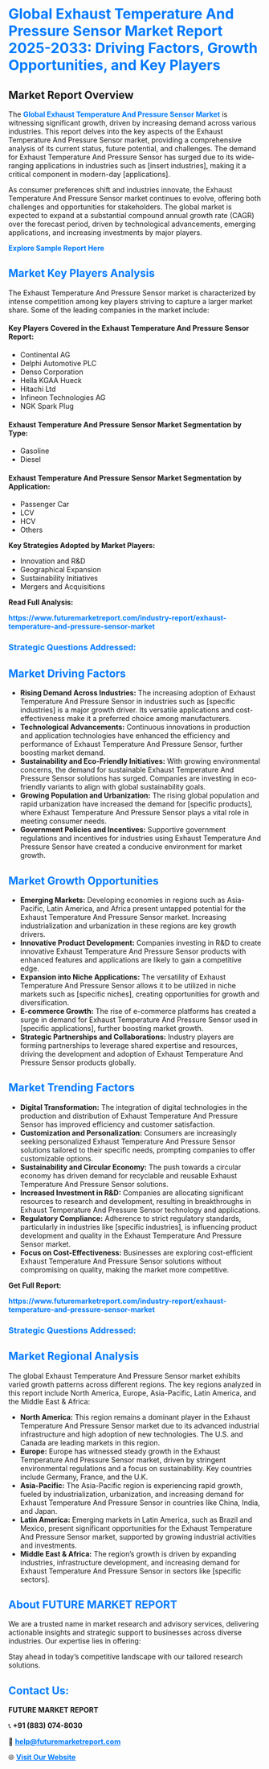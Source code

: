 <h1 style="color: #007BFF;">Global Exhaust Temperature And Pressure Sensor Market Report 2025-2033: Driving Factors, Growth Opportunities, and Key Players</h1>

<section id="overview">
<h2>Market Report Overview</h2>
<p>The <a href="https://www.futuremarketreport.com/industry-report/exhaust-temperature-and-pressure-sensor-market" style="color: #007BFF; text-decoration: none;"><strong>Global Exhaust Temperature And Pressure Sensor Market</strong></a> is witnessing significant growth, driven by increasing demand across various industries. This report delves into the key aspects of the Exhaust Temperature And Pressure Sensor market, providing a comprehensive analysis of its current status, future potential, and challenges. The demand for Exhaust Temperature And Pressure Sensor has surged due to its wide-ranging applications in industries such as [insert industries], making it a critical component in modern-day [applications].</p>
<p>As consumer preferences shift and industries innovate, the Exhaust Temperature And Pressure Sensor market continues to evolve, offering both challenges and opportunities for stakeholders. The global market is expected to expand at a substantial compound annual growth rate (CAGR) over the forecast period, driven by technological advancements, emerging applications, and increasing investments by major players.</p>
</section>

<section id="overview">
<p><a href="https://www.futuremarketreport.com/request-sample/reportId=83962" style="color: #007BFF; text-decoration: none;"><strong>Explore Sample Report Here</strong></a></p>
</section>

<section id="key-players">
<h2 style="color: #007BFF;">Market Key Players Analysis</h2>
<p>The Exhaust Temperature And Pressure Sensor market is characterized by intense competition among key players striving to capture a larger market share. Some of the leading companies in the market include:</p>
<h4>Key Players Covered in the Exhaust Temperature And Pressure Sensor Report:</h4>
<ul><li>Continental AG</li><li>Delphi Automotive PLC</li><li>Denso Corporation</li><li>Hella KGAA Hueck</li><li>Hitachi Ltd</li><li>Infineon Technologies AG</li><li>NGK Spark Plug</li></ul>
<h4>Exhaust Temperature And Pressure Sensor Market Segmentation by Type:</h4>
<ul><li>Gasoline</li><li>Diesel</li></ul>

<h4>Exhaust Temperature And Pressure Sensor Market Segmentation by Application:</h4>
<ul><li>Passenger Car</li><li>LCV</li><li>HCV</li><li>Others</li></ul>
<p><strong>Key Strategies Adopted by Market Players:</strong></p>
<ul>
<li>Innovation and R&D</li>
<li>Geographical Expansion</li>
<li>Sustainability Initiatives</li>
<li>Mergers and Acquisitions</li>
</ul>
</section>

<section>
<p><strong>Read Full Analysis: </strong></p><a href="https://www.futuremarketreport.com/industry-report/exhaust-temperature-and-pressure-sensor-market" style="color: #007BFF; text-decoration: none;"><strong>https://www.futuremarketreport.com/industry-report/exhaust-temperature-and-pressure-sensor-market</strong></a>
<h3 style="color: #007BFF;">Strategic Questions Addressed:</h3>
</section>

<section id="driving-factors">
<h2 style="color: #007BFF;">Market Driving Factors</h2>
<ul>
<li><strong>Rising Demand Across Industries:</strong> The increasing adoption of Exhaust Temperature And Pressure Sensor in industries such as [specific industries] is a major growth driver. Its versatile applications and cost-effectiveness make it a preferred choice among manufacturers.</li>
<li><strong>Technological Advancements:</strong> Continuous innovations in production and application technologies have enhanced the efficiency and performance of Exhaust Temperature And Pressure Sensor, further boosting market demand.</li>
<li><strong>Sustainability and Eco-Friendly Initiatives:</strong> With growing environmental concerns, the demand for sustainable Exhaust Temperature And Pressure Sensor solutions has surged. Companies are investing in eco-friendly variants to align with global sustainability goals.</li>
<li><strong>Growing Population and Urbanization:</strong> The rising global population and rapid urbanization have increased the demand for [specific products], where Exhaust Temperature And Pressure Sensor plays a vital role in meeting consumer needs.</li>
<li><strong>Government Policies and Incentives:</strong> Supportive government regulations and incentives for industries using Exhaust Temperature And Pressure Sensor have created a conducive environment for market growth.</li>
</ul>
</section>

<section id="growth-opportunities">
<h2 style="color: #007BFF;">Market Growth Opportunities</h2>
<ul>
<li><strong>Emerging Markets:</strong> Developing economies in regions such as Asia-Pacific, Latin America, and Africa present untapped potential for the Exhaust Temperature And Pressure Sensor market. Increasing industrialization and urbanization in these regions are key growth drivers.</li>
<li><strong>Innovative Product Development:</strong> Companies investing in R&D to create innovative Exhaust Temperature And Pressure Sensor products with enhanced features and applications are likely to gain a competitive edge.</li>
<li><strong>Expansion into Niche Applications:</strong> The versatility of Exhaust Temperature And Pressure Sensor allows it to be utilized in niche markets such as [specific niches], creating opportunities for growth and diversification.</li>
<li><strong>E-commerce Growth:</strong> The rise of e-commerce platforms has created a surge in demand for Exhaust Temperature And Pressure Sensor used in [specific applications], further boosting market growth.</li>
<li><strong>Strategic Partnerships and Collaborations:</strong> Industry players are forming partnerships to leverage shared expertise and resources, driving the development and adoption of Exhaust Temperature And Pressure Sensor products globally.</li>
</ul>
</section>

<section id="trending-factors">
<h2 style="color: #007BFF;">Market Trending Factors</h2>
<ul>
<li><strong>Digital Transformation:</strong> The integration of digital technologies in the production and distribution of Exhaust Temperature And Pressure Sensor has improved efficiency and customer satisfaction.</li>
<li><strong>Customization and Personalization:</strong> Consumers are increasingly seeking personalized Exhaust Temperature And Pressure Sensor solutions tailored to their specific needs, prompting companies to offer customizable options.</li>
<li><strong>Sustainability and Circular Economy:</strong> The push towards a circular economy has driven demand for recyclable and reusable Exhaust Temperature And Pressure Sensor solutions.</li>
<li><strong>Increased Investment in R&D:</strong> Companies are allocating significant resources to research and development, resulting in breakthroughs in Exhaust Temperature And Pressure Sensor technology and applications.</li>
<li><strong>Regulatory Compliance:</strong> Adherence to strict regulatory standards, particularly in industries like [specific industries], is influencing product development and quality in the Exhaust Temperature And Pressure Sensor market.</li>
<li><strong>Focus on Cost-Effectiveness:</strong> Businesses are exploring cost-efficient Exhaust Temperature And Pressure Sensor solutions without compromising on quality, making the market more competitive.</li>
</ul>
</section>

<section>
<p><strong>Get Full Report: </strong></p><a href="https://www.futuremarketreport.com/industry-report/exhaust-temperature-and-pressure-sensor-market" style="color: #007BFF; text-decoration: none;"><strong>https://www.futuremarketreport.com/industry-report/exhaust-temperature-and-pressure-sensor-market</strong></a>
<h3 style="color: #007BFF;">Strategic Questions Addressed:</h3>
</section>


<section id="regional-analysis">
<h2 style="color: #007BFF;">Market Regional Analysis</h2>
<p>The global Exhaust Temperature And Pressure Sensor market exhibits varied growth patterns across different regions. The key regions analyzed in this report include North America, Europe, Asia-Pacific, Latin America, and the Middle East & Africa:</p>
<ul>
<li><strong>North America:</strong> This region remains a dominant player in the Exhaust Temperature And Pressure Sensor market due to its advanced industrial infrastructure and high adoption of new technologies. The U.S. and Canada are leading markets in this region.</li>
<li><strong>Europe:</strong> Europe has witnessed steady growth in the Exhaust Temperature And Pressure Sensor market, driven by stringent environmental regulations and a focus on sustainability. Key countries include Germany, France, and the U.K.</li>
<li><strong>Asia-Pacific:</strong> The Asia-Pacific region is experiencing rapid growth, fueled by industrialization, urbanization, and increasing demand for Exhaust Temperature And Pressure Sensor in countries like China, India, and Japan.</li>
<li><strong>Latin America:</strong> Emerging markets in Latin America, such as Brazil and Mexico, present significant opportunities for the Exhaust Temperature And Pressure Sensor market, supported by growing industrial activities and investments.</li>
<li><strong>Middle East & Africa:</strong> The region’s growth is driven by expanding industries, infrastructure development, and increasing demand for Exhaust Temperature And Pressure Sensor in sectors like [specific sectors].</li>
</ul>
</section>

<footer>
<h2 style="color: #007BFF;">About FUTURE MARKET REPORT</h2>
<p>We are a trusted name in market research and advisory services, delivering actionable insights and strategic support to businesses across diverse industries. Our expertise lies in offering:</p>

<p>Stay ahead in today’s competitive landscape with our tailored research solutions.</p>

<h2 style="color: #007BFF;">Contact Us:</h2>
<p><strong>FUTURE MARKET REPORT</strong></p>
<p>📞 <strong>+91 (883) 074-8030</strong></p>
<p>📧 <strong><a href="mailto:help@futuremarketreport.com" style="color: #007BFF;">help@futuremarketreport.com</a></strong></p>
<p>🌐 <strong><a href="https://www.futuremarketreport.com/" style="color: #007BFF;">Visit Our Website</a></strong></p>
</footer>